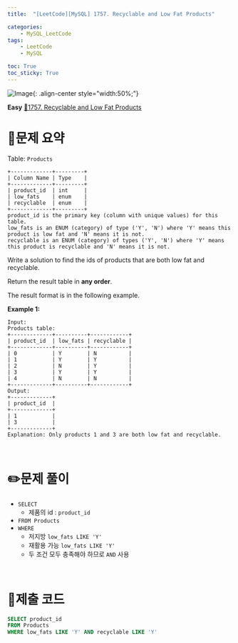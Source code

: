 ```yaml
---
title:  "[LeetCode][MySQL] 1757. Recyclable and Low Fat Products" 

categories: 
    - MySQL_LeetCode
tags: 
    - LeetCode
    - MySQL

toc: True
toc_sticky: True
---
```

![Image](https://github.com/user-attachments/assets/4b8e7f3a-d568-4d5b-a8a9-c3d4b23975f6){: .align-center style="width:50%;"}

**Easy**
[🔗1757. Recyclable and Low Fat Products](https://leetcode.com/problems/recyclable-and-low-fat-products/)

# 📝문제 요약
Table: `Products`

```
+-------------+---------+
| Column Name | Type    |
+-------------+---------+
| product_id  | int     |
| low_fats    | enum    |
| recyclable  | enum    |
+-------------+---------+
product_id is the primary key (column with unique values) for this table.
low_fats is an ENUM (category) of type ('Y', 'N') where 'Y' means this product is low fat and 'N' means it is not.
recyclable is an ENUM (category) of types ('Y', 'N') where 'Y' means this product is recyclable and 'N' means it is not.
```

Write a solution to find the ids of products that are both low fat and recyclable.

Return the result table in **any order**.

The result format is in the following example.

**Example 1:**

```
Input:
Products table:
+-------------+----------+------------+
| product_id  | low_fats | recyclable |
+-------------+----------+------------+
| 0           | Y        | N          |
| 1           | Y        | Y          |
| 2           | N        | Y          |
| 3           | Y        | Y          |
| 4           | N        | N          |
+-------------+----------+------------+
Output:
+-------------+
| product_id  |
+-------------+
| 1           |
| 3           |
+-------------+
Explanation: Only products 1 and 3 are both low fat and recyclable.
```


<br>

# ✏️문제 풀이
- `SELECT`
    - 제품의 id : `product_id`
- `FROM Products`
- `WHERE`
    - 저지방 `low_fats LIKE 'Y'`
    - 재활용 가능 `low_fats LIKE 'Y'`
    - 두 조건 모두 충족해야 하므로 `AND` 사용

<br>

# 💯제출 코드
```sql
SELECT product_id
FROM Products
WHERE low_fats LIKE 'Y' AND recyclable LIKE 'Y'
```